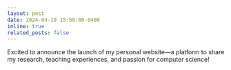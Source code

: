```yaml
---
layout: post
date: 2024-04-19 15:59:00-0400
inline: true
related_posts: false
---
```


Excited to announce the launch of my personal website—a platform to share my research, teaching experiences, and passion for computer science!
